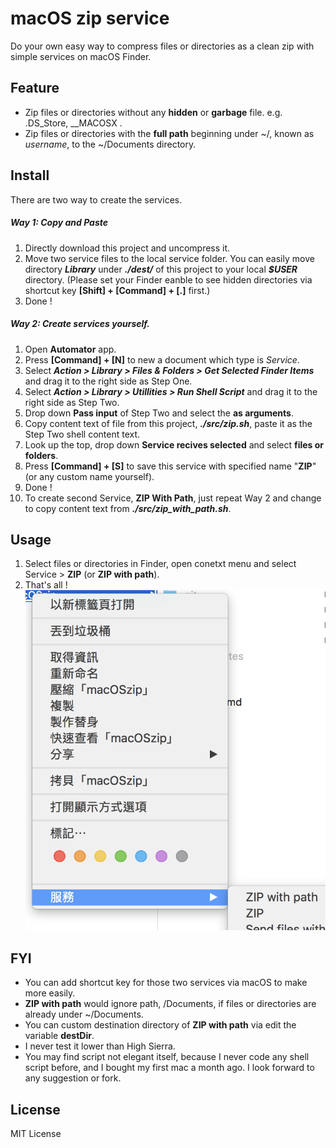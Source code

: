 # macOS zip service

Do your own easy way to compress files or directories as a clean zip with simple services on macOS Finder.

## Feature
* Zip files or directories without any **hidden** or **garbage** file.
e.g. .DS_Store, __MACOSX . 
* Zip files or directories with the **full path** beginning under ~/, known as *username*, to the ~/Documents directory.
## Install
There are two way to create the services.
##### Way 1: Copy and Paste
1. Directly download this project and uncompress it.
2. Move two service files to the local service folder. You can easily move directory __*Library*__ under __*./dest/*__ of this project to your local __*$USER*__ directory.  (Please set your Finder eanble to see hidden directories via shortcut key **[Shift] + [Command] + [.]**  first.)
3. Done !
##### Way 2: Create services yourself.
1. Open **Automator** app.
2. Press **[Command] + [N]** to new a document which type is *Service*.
3. Select __*Action > Library > Files & Folders > Get Selected Finder Items*__ and drag it to the right side as Step One.
4. Select __*Action > Library > Utillities > Run Shell Script*__ and drag it to the right side as Step Two.
5. Drop down **Pass input** of Step Two and select the **as arguments**.
6. Copy content text of file from this project, __*./src/zip.sh*__, paste it as the Step Two shell content text.
7. Look up the top, drop down **Service recives selected** and select **files or folders**.
8. Press **[Command] + [S]** to save this service with specified name "**ZIP**" (or any custom name yourself). 
9. Done !
10. To create second Service, **ZIP With Path**, just repeat Way 2 and change to copy content text from __*./src/zip_with_path.sh*__.

## Usage
1. Select files or directories in Finder, open conetxt menu and select Service > **ZIP** (or **ZIP with path**).
2. That's all !
![context menu](https://github.com/pilisir/macOSzip/blob/master/doc/image/contextmenu.png)

## FYI
* You can add shortcut key for those two services via macOS to make more easily.
* **ZIP with path** would ignore path, /Documents, if files or directories are already under ~/Documents.
* You can custom destination directory of **ZIP with path** via edit the variable **destDir**.
* I never test it lower than High Sierra.
* You may find script not elegant itself, because I never code any shell script before, and I bought my first mac a month ago. I look forward to any suggestion or fork.

## License
MIT License